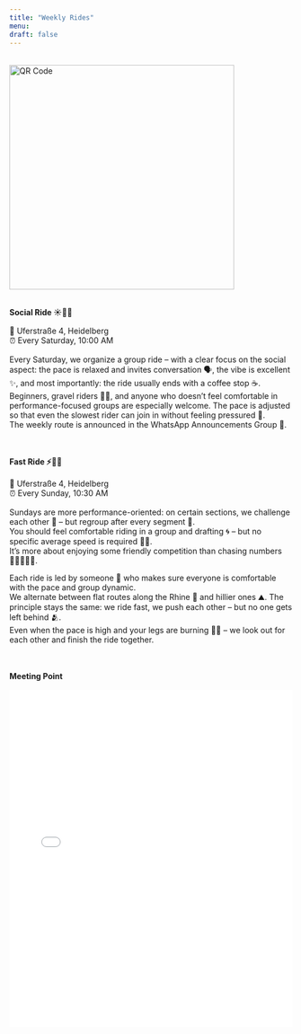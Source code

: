 ```yaml
---
title: "Weekly Rides"
menu:
draft: false
---
```

<div style="margin-top: 2rem; text-align: left;">
  <img src="/images/ausfahrt.jpg" alt="QR Code" width="400">
</div>

<div style="margin-top: 2.0rem;"></div>

**Social Ride ☀️🚴‍♂️**
<div style="margin-top: 1.0rem;"></div>

📌 Uferstraße 4, Heidelberg  
⏰ Every Saturday, 10:00 AM  
<div style="margin-top: 1.0rem;"></div>

Every Saturday, we organize a group ride – with a clear focus on the social aspect: the pace is relaxed and invites conversation 🗣️, the vibe is excellent ✨, and most importantly: the ride usually ends with a coffee stop ☕.  
Beginners, gravel riders 🚵‍♂️, and anyone who doesn’t feel comfortable in performance-focused groups are especially welcome. The pace is adjusted so that even the slowest rider can join in without feeling pressured 🐢.  
The weekly route is announced in the WhatsApp Announcements Group 📱.
<div style="margin-top: 3.0rem;"></div>

**Fast Ride ⚡🚴‍♀️**
<div style="margin-top: 1.0rem;"></div>

📌 Uferstraße 4, Heidelberg  
⏰ Every Sunday, 10:30 AM  
<div style="margin-top: 1.0rem;"></div>

Sundays are more performance-oriented: on certain sections, we challenge each other 💨 – but regroup after every segment 🤝.  
You should feel comfortable riding in a group and drafting 🌀 – but no specific average speed is required 🚫🏁.  
It’s more about enjoying some friendly competition than chasing numbers 🚴‍♀️🚴‍♂️💪.

Each ride is led by someone 👋 who makes sure everyone is comfortable with the pace and group dynamic.  
We alternate between flat routes along the Rhine 🌊 and hillier ones ⛰️. The principle stays the same: we ride fast, we push each other – but no one gets left behind 🫂.  
Even when the pace is high and your legs are burning 🧬😉 – we look out for each other and finish the ride together.
<div style="margin-top: 3.0rem;"></div>

**Meeting Point**  
<div style="margin-top: 1.0rem;"></div>

<iframe src="/map/index.html?lat=49.41325&lng=8.6919444&zoom=14" width="100%" height="600" style="border:none;"></iframe>